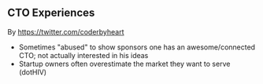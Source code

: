 ## CTO Experiences

By https://twitter.com/coderbyheart

* Sometimes "abused" to show sponsors one has an awesome/connected CTO; not actually interested in his ideas
* Startup owners often overestimate the market they want to serve (dotHIV)
